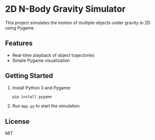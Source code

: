 # 2D N-Body Gravity Simulator

This project simulates the motion of multiple objects under gravity in 2D using Pygame.

## Features
- Real-time playback of object trajectories
- Simple Pygame visualization

## Getting Started
1. Install Python 3 and Pygame:
   ```bash
   pip install pygame
   ```
2. Run `App.py` to start the simulation.


## License
MIT
